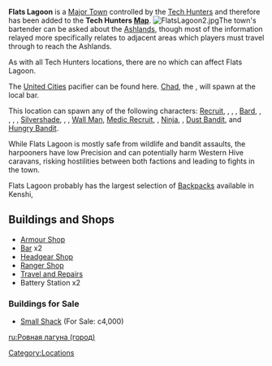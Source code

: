 **Flats Lagoon** is a [Major Town](Major_Towns.md "wikilink") controlled by
the [Tech Hunters](02%20-%20Projects%20&%20Wikis/Kenshi/Kenshi%20Wiki/Kenshi%20Wiki%20Template/Tech_Hunters.md "wikilink") and therefore has been added
to the **Tech Hunters [Map](Maps.md "wikilink")**.
![](FlatsLagoon2.jpg "FlatsLagoon2.jpg")The town's bartender can be
asked about the [Ashlands](Ashlands.md "wikilink"), though most of the
information relayed more specifically relates to adjacent areas which
players must travel through to reach the Ashlands.

As with all Tech Hunters locations, there are no [](World_States.md) which can affect Flats Lagoon.

The [United Cities](02%20-%20Projects%20&%20Wikis/Kenshi/Kenshi%20Wiki/Kenshi%20Wiki%20Template/United_Cities.md "wikilink") pacifier can be found
here. [Chad](Chad.md "wikilink"), the [](Unique_Recruits.md), will spawn at the local bar.

This location can spawn any of the following characters:
[Recruit](Recruit.md "wikilink"), [](Adventurer_Recruit.md), [](Fighter_Recruit.md), [](Amateur_Recruit.md), [Bard](Bard.md "wikilink"), [](Ex-Slave_Recruit.md), [](Outlaw_Recruit.md), [](Tenacious_Recruit.md), [](Recruit_Seeking_Revenge.md),
[Silvershade](Silvershade.md "wikilink"), [](Outlaw_Medic.md), [](Engineer_Recruit.md), [Wall Man](Wall_Man.md "wikilink"),
[Medic Recruit](Medic_Recruit.md "wikilink"), [](Flotsam_Ninja.md), [Ninja](Ninja.md "wikilink"), [](Sand_Ninja.md), [Dust Bandit](Dust_Bandit.md "wikilink"),
and [Hungry Bandit](Hungry_Bandit.md "wikilink").

While Flats Lagoon is mostly safe from wildlife and bandit assaults, the
harpooners have low Precision and can potentially harm Western Hive
caravans, risking hostilities between both factions and leading to
fights in the town.

Flats Lagoon probably has the largest selection of
[Backpacks](Backpacks.md "wikilink") available in Kenshi,

## Buildings and Shops

- [Armour Shop](Ronin_Armor_Shop.md "wikilink")
- [Bar](Flats_Lagoon_Bar.md "wikilink") x2
- [Headgear Shop](Headgear_Shop.md "wikilink")
- [Ranger Shop](Adventurer_Ranger_Shop.md "wikilink")
- [Travel and Repairs](Travel_and_Repairs_Shop.md "wikilink")
- Battery Station x2

### Buildings for Sale

- [Small Shack](Small_Shack.md "wikilink") (For Sale: c4,000)

[ru:Ровная лагуна (город)](ru:Ровная_лагуна_(город) "wikilink")

[Category:Locations](Category:Locations "wikilink")